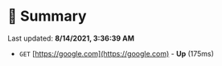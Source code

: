 # 📖 Summary
Last updated: **8/14/2021, 3:36:39 AM**

- `GET` [https://google.com](https://google.com) - **Up** (175ms)
